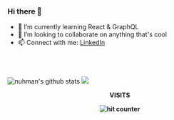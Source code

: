 ### Hi there 👋
  
<!--
**nuhman/nuhman** is a ✨ _special_ ✨ repository because its `README.md` (this file) appears on your GitHub profile.
-->
  
- 🌱 I’m currently learning React & GraphQL
- 👯 I’m looking to collaborate on anything that's cool  
- 📫 Connect with me: [LinkedIn](https://www.linkedin.com/in/muhammed-nuhman/)  
<br />
<br />

![nuhman's github stats](https://github-readme-stats.vercel.app/api?username=nuhman&show_icons=true&include_all_commits=true&theme=radical&hide=contribs&count_private=true)
 ![](https://github-readme-stats.vercel.app/api/top-langs/?username=nuhman&layout=compact&theme=radical ) 


<div align="center">
<p><strong>VISITS<Strong></p>
<img src="https://profile-counter.glitch.me/nuhman/count.svg" alt="hit counter" align="center">
</div>

